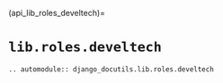 (api_lib_roles_develtech)=

# `lib.roles.develtech`

```{eval-rst}
.. automodule:: django_docutils.lib.roles.develtech
```
